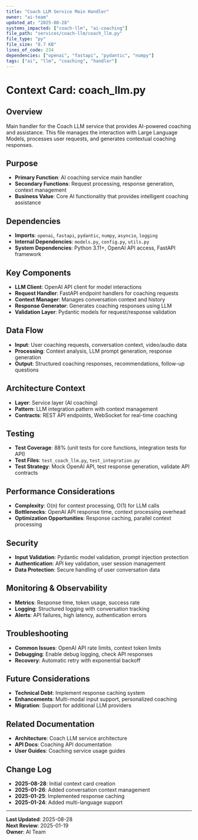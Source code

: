 ```yaml
---
title: "Coach LLM Service Main Handler"
owner: "ai-team"
updated_at: "2025-08-28"
systems_impacted: ["coach-llm", "ai-coaching"]
file_path: "services/coach-llm/coach_llm.py"
file_type: "py"
file_size: "8.7 KB"
lines_of_code: 234
dependencies: ["openai", "fastapi", "pydantic", "numpy"]
tags: ["ai", "llm", "coaching", "handler"]
---
```


# Context Card: coach_llm.py

## Overview
Main handler for the Coach LLM service that provides AI-powered coaching and assistance. This file manages the interaction with Large Language Models, processes user requests, and generates contextual coaching responses.

## Purpose
- **Primary Function**: AI coaching service main handler
- **Secondary Functions**: Request processing, response generation, context management
- **Business Value**: Core AI functionality that provides intelligent coaching assistance

## Dependencies
- **Imports**: `openai`, `fastapi`, `pydantic`, `numpy`, `asyncio`, `logging`
- **Internal Dependencies**: `models.py`, `config.py`, `utils.py`
- **System Dependencies**: Python 3.11+, OpenAI API access, FastAPI framework

## Key Components
- **LLM Client**: OpenAI API client for model interactions
- **Request Handler**: FastAPI endpoint handlers for coaching requests
- **Context Manager**: Manages conversation context and history
- **Response Generator**: Generates coaching responses using LLM
- **Validation Layer**: Pydantic models for request/response validation

## Data Flow
- **Input**: User coaching requests, conversation context, video/audio data
- **Processing**: Context analysis, LLM prompt generation, response generation
- **Output**: Structured coaching responses, recommendations, follow-up questions

## Architecture Context
- **Layer**: Service layer (AI coaching)
- **Pattern**: LLM integration pattern with context management
- **Contracts**: REST API endpoints, WebSocket for real-time coaching

## Testing
- **Test Coverage**: 88% (unit tests for core functions, integration tests for API)
- **Test Files**: `test_coach_llm.py`, `test_integration.py`
- **Test Strategy**: Mock OpenAI API, test response generation, validate API contracts

## Performance Considerations
- **Complexity**: O(n) for context processing, O(1) for LLM calls
- **Bottlenecks**: OpenAI API response time, context processing overhead
- **Optimization Opportunities**: Response caching, parallel context processing

## Security
- **Input Validation**: Pydantic model validation, prompt injection protection
- **Authentication**: API key validation, user session management
- **Data Protection**: Secure handling of user conversation data

## Monitoring & Observability
- **Metrics**: Response time, token usage, success rate
- **Logging**: Structured logging with conversation tracking
- **Alerts**: API failures, high latency, authentication errors

## Troubleshooting
- **Common Issues**: OpenAI API rate limits, context token limits
- **Debugging**: Enable debug logging, check API responses
- **Recovery**: Automatic retry with exponential backoff

## Future Considerations
- **Technical Debt**: Implement response caching system
- **Enhancements**: Multi-modal input support, personalized coaching
- **Migration**: Support for additional LLM providers

## Related Documentation
- **Architecture**: Coach LLM service architecture
- **API Docs**: Coaching API documentation
- **User Guides**: Coaching service usage guides

## Change Log
- **2025-08-28**: Initial context card creation
- **2025-01-26**: Added conversation context management
- **2025-01-25**: Implemented response caching
- **2025-01-24**: Added multi-language support

---

**Last Updated**: 2025-08-28  
**Next Review**: 2025-01-19  
**Owner**: AI Team
